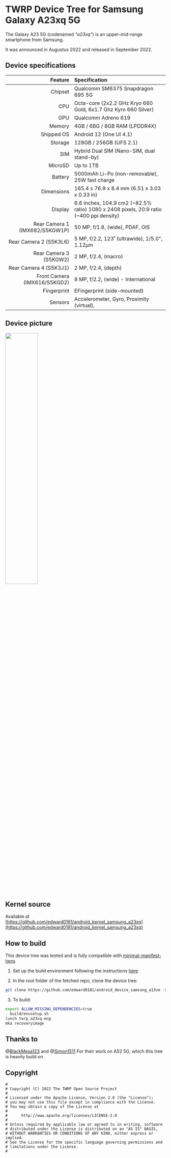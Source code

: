 # TWRP Device Tree for Samsung Galaxy A23xq 5G

The Galaxy A23 5G (codenamed _"a23xq"_) is an upper-mid-range smartphone from Samsung.

It was announced in Augustus 2022 and released in September 2022.

## Device specifications

| Feature                        | Specification                                                                             |
| -----------------------------: | :---------------------------------------------------------------------------------------- |
| Chipset                        | Qualcomm SM6375 Snapdragon 695 5G                                                         |
| CPU                            | Octa-core (2x2.2 GHz Kryo 660 Gold, 6x1.7 Ghz Kyro 660 Silver)                            |
| GPU                            | Qualcomm Adreno 619                                                                       |
| Memory                         | 4GB / 6BG / 8GB RAM (LPDDR4X)                                                             |
| Shipped OS                     | Android 12 (One UI 4.1)                                                                   |
| Storage                        | 128GB / 256GB (UFS 2.1)                                                                   |
| SIM                            | Hybrid Dual SIM (Nano-SIM, dual stand-by)                                                 |
| MicroSD                        | Up to 1TB                                                                                 |
| Battery                        | 5000mAh Li-Po (non-removable), 25W fast charge                                            |
| Dimensions                     | 165.4 x 76.9 x 8.4 mm (6.51 x 3.03 x 0.33 in)                                             |
| Display                        | 6.6 inches, 104.9 cm2 (~82.5% ratio) 1080 x 2408 pixels, 20:9 ratio (~400 ppi density)    |
| Rear Camera 1 (IMX682/S5KGW1P) | 50 MP, f/1.8, (wide), PDAF, OIS                                                           |
| Rear Camera 2 (S5K3L6)         | 5 MP, f/2.2, 123˚ (ultrawide), 1/5.0", 1.12µm                                             |
| Rear Camera 3 (S5KGW2)         | 2 MP, f/2.4, (macro)                                                                      |
| Rear Camera 4 (S5K3J1)         | 2 MP, f/2.4, (depth)                                                                      |
| Front Camera (IMX616/S5KGD2)   | 8 MP, f/2.2, (wide) - International                                                       |
| Fingerprint                    | EFingerprint (side-mounted)                                                               |
| Sensors                        | Accelerometer, Gyro, Proximity (virtual),                                                 |


## Device picture

<img src="https://fdn2.gsmarena.com/vv/pics/samsung/galaxy-a23-5g-2.jpg" width="45%"/>

## Kernel source 

Available at [https://github.com/edward0181/android_kernel_samsung_a23xq](https://github.com/edward0181/android_kernel_samsung_a23xq)

## How to build

This device tree was tested and is fully compatible with [minimal-manifest-twrp](https://github.com/minimal-manifest-twrp/platform_manifest_twrp_aosp).

1. Set up the build environment following the instructions [here](https://github.com/minimal-manifest-twrp/platform_manifest_twrp_aosp/blob/twrp-12.1/README.md#getting-started)

2. In the root folder of the fetched repo, clone the device tree:

```bash
git clone https://github.com/edward0181/android_device_samsung_a13ve -b android-12.1 device/samsung/a23xq
```

3. To build:

```bash
export ALLOW_MISSING_DEPENDENCIES=true
. build/envsetup.sh
lunch twrp_a23xq-eng
mka recoveryimage
```
## Thanks to
@[BlackMesa123](https://github.com/BlackMesa123) and
@[Simon1511](https://github.com/Simon1511)
For their work on A52 5G, which this tree is heavily build on.


## Copyright

```
#
# Copyright (C) 2022 The TWRP Open Source Project
#
# Licensed under the Apache License, Version 2.0 (the "License");
# you may not use this file except in compliance with the License.
# You may obtain a copy of the License at
#
#      http://www.apache.org/licenses/LICENSE-2.0
#
# Unless required by applicable law or agreed to in writing, software
# distributed under the License is distributed on an "AS IS" BASIS,
# WITHOUT WARRANTIES OR CONDITIONS OF ANY KIND, either express or implied.
# See the License for the specific language governing permissions and
# limitations under the License.
#
```
